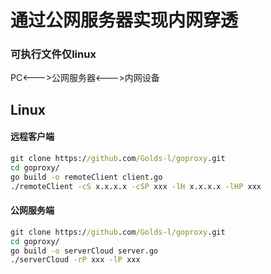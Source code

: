 # 通过公网服务器实现内网穿透
### 可执行文件仅linux
PC<--->公网服务器<--->内网设备
## Linux
#### 远程客户端
```cmd
git clone https://github.com/Golds-l/goproxy.git
cd goproxy/
go build -o remoteClient client.go
./remoteClient -cS x.x.x.x -cSP xxx -lH x.x.x.x -lHP xxx
```
#### 公网服务端
```cmd
git clone https://github.com/Golds-l/goproxy.git
cd goproxy/
go build -o serverCloud server.go
./serverCloud -rP xxx -lP xxx
```
